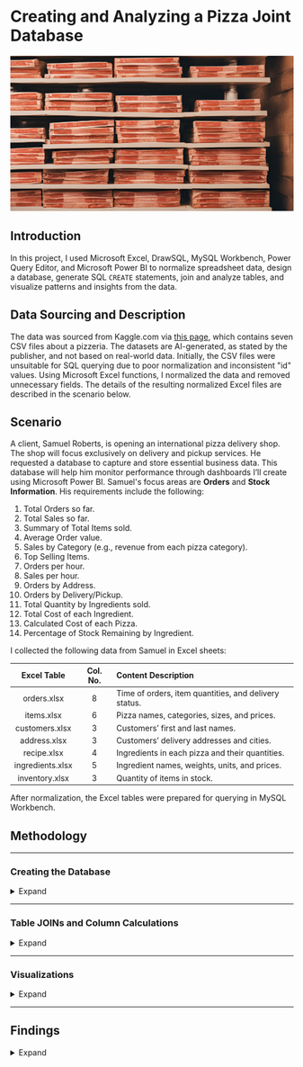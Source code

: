 # Creating and Analyzing a Pizza Joint Database
![](pizzaBoxes.png)

## Introduction
In this project, I used Microsoft Excel, DrawSQL, MySQL Workbench, Power Query Editor, and Microsoft Power BI to normalize spreadsheet data, design a database, generate SQL `CREATE` statements, join and analyze tables, and visualize patterns and insights from the data.

## Data Sourcing and Description
The data was sourced from Kaggle.com via [this page](https://www.kaggle.com/datasets/jaspearson/pizzeria-data-for-4-weeks), which contains seven CSV files about a pizzeria. The datasets are AI-generated, as stated by the publisher, and not based on real-world data. Initially, the CSV files were unsuitable for SQL querying due to poor normalization and inconsistent "id" values. Using Microsoft Excel functions, I normalized the data and removed unnecessary fields. The details of the resulting normalized Excel files are described in the scenario below.

## Scenario
A client, Samuel Roberts, is opening an international pizza delivery shop. The shop will focus exclusively on delivery and pickup services. He requested a database to capture and store essential business data. This database will help him monitor performance through dashboards I’ll create using Microsoft Power BI. Samuel's focus areas are **Orders** and **Stock Information**. His requirements include the following:

1. Total Orders so far.
2. Total Sales so far.
3. Summary of Total Items sold.
4. Average Order value.
5. Sales by Category (e.g., revenue from each pizza category).
6. Top Selling Items.
7. Orders per hour.
8. Sales per hour.
9. Orders by Address.
10. Orders by Delivery/Pickup.
11. Total Quantity by Ingredients sold.
12. Total Cost of each Ingredient.
13. Calculated Cost of each Pizza.
14. Percentage of Stock Remaining by Ingredient.

I collected the following data from Samuel in Excel sheets:

| **Excel Table** | **Col. No.** | **Content Description**                                   |
|:---------------:|:------------:|:--------------------------------------------------------|
| orders.xlsx     | 8            | Time of orders, item quantities, and delivery status.   |
| items.xlsx      | 6            | Pizza names, categories, sizes, and prices.            |
| customers.xlsx  | 3            | Customers’ first and last names.                       |
| address.xlsx    | 3            | Customers’ delivery addresses and cities.              |
| recipe.xlsx     | 4            | Ingredients in each pizza and their quantities.        |
| ingredients.xlsx| 5            | Ingredient names, weights, units, and prices.          |
| inventory.xlsx  | 3            | Quantity of items in stock.                            |

After normalization, the Excel tables were prepared for querying in MySQL Workbench.

## Methodology

---

### Creating the Database
<details>
  <summary>Expand</summary>

I used DrawSQL to design the database and generate the DDL for MySQL Workbench. The database was named `pizzeria`.

![](database_diagram.png)

- [View the database design](https://drawsql.app/teams/eniifeoluwa/diagrams/pizza-db)
- [View the DDL script](DDL_for_Pizzeria.sql)

</details>

---

### Table JOINs and Column Calculations
<details>
  <summary>Expand</summary>

#### Visualizations for the First Power BI Dashboard
To create visualizations answering questions like **Total Orders**, **Total Sales**, and **Sales by Category**, I wrote the following SQL query:

```sql
USE Pizzeria;
SELECT
    o.order_id,
    i.item_price,
    o.quantity,
    i.item_cat,
    i.item_name,
    o.created_at,
    a.delivery_address1,
    a.delivery_city,
    o.delivery
FROM orders o
LEFT JOIN items i ON o.item_id = i.item_id
LEFT JOIN address a ON o.add_id = a.add_id;
```

![](query_and_table1.png)

---

For the second Power BI dashboard, I would be creating a new table that would make it easier to calculate how much of the inventory the Pizza shop has used, and then identify how much of the ingredients in the inventory needs reordering. But since the inventory table only has information on the different items, I would need to JOIN the items and ingredients tables with it so that I can calculate the total ingredients in the inventory by knowing how much of an ingredient is in an item. This would mean calculating how much each type of pizza/item costs to make based on the cost of the ingredients. I will therefore need a query to reveal the following:

1.	Total quantity by ingredient
2.	Total cost of ingredients
3.	Calculated cost of pizza
4.	Percentage stock remaining by ingredient

Firstly, to get the ***Total quantity by ingredient***, I needed to know how many orders there are, and then multiply the number of orders for each item by the quantity of each ingredient in each recipe ordered.

```SQL
SELECT
o.item_id,
i.sku,
i.item_name,
r.ing_id,
ing.ing_name,
r.quantity AS recipe_quantity,
SUM(o.quantity) AS order_quantity,
ing.ing_weight,
ing.ing_price
FROM orders o
LEFT JOIN items i ON o.item_id = i.item_id
LEFT JOIN recipe r ON i.sku = r.recipe_id
LEFT JOIN ingredients ing ON ing.ing_id = r.ing_id
GROUP BY 
o.item_id, 
i.sku, 
i.item_name, 
r.ing_id,
r.quantity,
ing.ing_name,
ing.ing_weight,
ing.ing_price
```

-	The **“r.quantity AS recipe_quantity,”** line in the query above returns the quantity of each ingredient in each recipe that has been ordered
-	The **“SUM(o.quantity) AS order_quantity,”** line in the query above returns the quantity of each recipe ordered

Below is the output of the calculations:

![](query_and_table2.png)

From this result, the next thing to do would be to calculate the total cost of ingredients ordered or used so far. To do this I would need to get the unit cost for each ingredient through the ingredient weight and price already in the table above. However, the summed order_quantity in the orders table will hinder this because is already an aggregated field ***(SUM (o.quantity) as order_quantity)***, so it cannot be used in the same select statement. The solution is to use sub_queries (a select statement in a select statement) and save it as “s1”.

``` SQL
SELECT* FROM (SELECT
o.item_id,
i.sku,
i.item_name,
r.ing_id,
ing.ing_name,
r.quantity AS recipe_quantity,
SUM(o.quantity) AS order_quantity,
ing.ing_weight,
ing.ing_price
FROM orders o
LEFT JOIN items i ON o.item_id = i.item_id
LEFT JOIN recipe r ON i.sku = r.recipe_id
LEFT JOIN ingredients ing ON ing.ing_id = r.ing_id
GROUP BY 
o.item_id, 
i.sku, 
i.item_name, 
r.ing_id,
r.quantity,
ing.ing_name,
ing.ing_weight,
ing.ing_price) AS s1;
```

"s1" returns the same table so now I can query s1 to calculate the total cost of ingredients ordered or used so far by calculating the unit cost for each ingredient through the ingredient weight and price.

```SQL
SELECT 
s1.item_name,
s1.ing_id,
s1.ing_name,
s1.ing_weight,
s1.ing_price,
s1.order_quantity,
s1.recipe_quantity,
s1.order_quantity * s1.recipe_quantity AS ordered_weight,
s1.ing_price / s1.ing_weight AS unit_cost,
(s1.order_quantity * s1.recipe_quantity) * (s1.ing_price / s1.ing_weight) as ingredient_cost
FROM (SELECT
o.item_id,
i.sku,
i.item_name,
r.ing_id,
ing.ing_name,
r.quantity AS recipe_quantity,
SUM(o.quantity) AS order_quantity,
ing.ing_weight,
ing.ing_price
FROM orders o
LEFT JOIN items i ON o.item_id = i.item_id
LEFT JOIN recipe r ON i.sku = r.recipe_id
LEFT JOIN ingredients ing ON ing.ing_id = r.ing_id
GROUP BY 
o.item_id, 
i.sku, 
i.item_name, 
r.ing_id,
r.quantity,
ing.ing_name,
ing.ing_weight,
ing.ing_price) AS s1
```

**s1.order_quantity * s1.recipe_quantity AS ordered_weight** returns the multiplication of the quantity of items ordered by the quantity of ingredients in each item.
**s1.ing_price / s1.ing_weight AS unit_cost** returns the unit cost of each ingredient.
**(s1.order_quantity * s1.recipe_quantity) * (s1.ing_price / s1.ing_weight) as ingredient_cost** returns the total cost of each ingredient used so far.

Below is the output of  the query:

![](query_and_table3.png)

By this, I have been able to calculate, not only the Total Quantity by ingredients ordered, and the unit cost of each ingredient, but also the calculated cost of making each variety of Pizza by their ingredient quantity.
But I still need to get the percentage stock remaining by ingredient in the inventory, and also the list of ingredients to re-order based on the remaining ingredients in the inventory. To do this, I made an entire view from the previous table using “CREATE VIEW” statement, saving the view as stock2 as seen in the query below:

```SQL
CREATE VIEW stock2 AS SELECT 
s1.item_name,
s1.ing_id,
s1.ing_name,
s1.ing_weight,
s1.ing_price,
s1.order_quantity,
s1.recipe_quantity,
s1.order_quantity * s1.recipe_quantity AS ordered_weight,
s1.ing_price / s1.ing_weight AS unit_cost,
(s1.order_quantity * s1.recipe_quantity) * (s1.ing_price / s1.ing_weight) as ingredient_cost
FROM (SELECT
o.item_id,
i.sku,
i.item_name,
r.ing_id,
ing.ing_name,
r.quantity AS recipe_quantity,
SUM(o.quantity) AS order_quantity,
ing.ing_weight,
ing.ing_price
FROM orders o
LEFT JOIN items i ON o.item_id = i.item_id
LEFT JOIN recipe r ON i.sku = r.recipe_id
LEFT JOIN ingredients ing ON ing.ing_id = r.ing_id
GROUP BY 
o.item_id, 
i.sku, 
i.item_name, 
r.ing_id,
r.quantity,
ing.ing_name,
ing.ing_weight,
ing.ing_price) AS s1
```

With this view, I would be calculating the following:
-	The total weight ordered
-	The amount of ingredients in the Inventory
-	The amount remaining per ingredient in the inventory

**Ordered Weight**
To get the total weight of ingredients ordered, I used this query:

```SQL
SELECT
ing_name,
SUM(ordered_weight) AS ordered_weight 
FROM stock2 
GROUP BY ing_name
```

![](query_and_table4.png)

The output above shows the total weight of ingredients in the inventory that have been used/ordered
Amount of ingredients in the Inventory
To calculate the amount of ingredients in the inventory I had to convert the query above to a sub-query AS ‘s2’ and then JOIN the ingredients and inventory tables to it:

```SQL
SELECT * FROM (SELECT
ing_id,
ing_name,
SUM(ordered_weight) AS ordered_weight
FROM
stock2 GROUP BY ing_name, ing_id) AS s2
LEFT JOIN inventory inv ON inv.item_id = s2.ing_id
LEFT JOIN  ingredients ing ON ing.ing_id = s2.ing_id
```

Finally, I wrote the query below to calculate the total weight of ingredients in the inventory and subtract the ordered ingredient weight from it to get the remaining weight in the inventory:

```SQL
SELECT 
s2.ing_name,
s2.ordered_weight,
ing.ing_weight,
inv.quantity,
(ing.ing_weight*inv.quantity) AS total_inv_weight,
(ing.ing_weight*inv.quantity) - s2.ordered_weight as remaining_weight
FROM (SELECT
ing_id,
ing_name,
SUM(ordered_weight) AS ordered_weight
FROM
stock2 GROUP BY ing_name, ing_id) AS s2
LEFT JOIN inventory inv ON inv.item_id = s2.ing_id
LEFT JOIN  ingredients ing ON ing.ing_id = s2.ing_id
```

- **(ing.ing_weight * inv.quantity) AS total_inv_weight** returns the total weight of ingredients in the inventory
- **(ing.ing_weight * inv.quantity) - s2.ordered_weight as remaining_weight** subtracts the ordered ingredients’ weight from the total ingredient weight in the inventory to get what is left in the inventory.

![](query_and_table5.png)
</details>

---

### Visualizations
<details>
  <summary>Expand</summary>
  
Using Power BI, I connected to MySql and loaded the first table using the custom query method. I still had to calculate some columns to create the desired visualizations. Below are the Visualizations answering the first Ten questions and the last Four questions in the [Scenario](#Scenario) above:

![](visual1.png)

![](visual2.png)
</details>

---

## Findings
<details>
  <summary>Expand</summary>

Disclaimer: Before going into the findings it is important to reiterate that the data used for this project is purely AI-generated and thus some findings might not appear logical.

From the first page of visualizations, the following insights were discovered:

![](visual1.png)

- The shop has processed a total of 118 orders within the first two months of operation, averaging 2 orders per day.
- Despite modest sales numbers, the shop has achieved $14,000 in revenue, with an average of $120 per order. This indicates that customers are willing to spend significantly on each order, suggesting high customer satisfaction and a strong product offering.
- 669 items, including sides and drinks, have been sold. This highlights the diversity of the shop's offerings, with customers purchasing a wide range of menu items.
- Analysis from the doughnut chart reveals that Pizza is the most popular item, likely due to the higher price point of beverages and sides, which customers might find more affordable elsewhere.
- The bar chart indicates a strong preference for Pesto and Veggie Pizzas, among other varieties, suggesting these are customer favorites.
- The pie chart illustrates that delivery orders significantly outnumber pickup orders, pointing to a preference for the convenience of delivery.
- Sales trends from the line chart show a peak in orders between 7 PM and 10 PM, a likely result of customers ordering after returning from work. Sales then sharply decline towards midnight, reflecting the end of the evening demand.
- The map visualization shows that our customer base is well distributed across the U.S., with a denser concentration near our headquarters in Maryland, reinforcing the regional appeal of the shop.

---

![](visual2.png)

- The inventory visualization reveals that most items are well-stocked, with approximately 95% availability, indicating efficient inventory management.
- Donair Meat and Mozzarella Cheese are low in stock, each below 50%, indicating a need for replenishment soon to meet ongoing demand.
- The Pizza Dough inventory shows a -222% remaining stock, which suggests a data error or issue with inventory tracking. This negative percentage could have been caused by a miscount or misrecording of inventory movements, possibly due to an incorrect initial stock input or unaccounted sales. It is recommended to review and adjust the inventory records to ensure accuracy.


## Recommendations
1. Increase Order Frequency
Given the low average of 2 orders per day, the business should consider strategies to increase customer engagement and frequency. This could be achieved through:

Loyalty Programs: Implementing a rewards or loyalty program to incentivize repeat orders.
Promotions and Discounts: Offering targeted promotions, like "Buy One, Get One Free" deals, could attract more customers during slower periods.
Seasonal or Special Offers: Introducing time-limited offers or special pizza varieties can create urgency and boost sales.
2. Focus on High-Value Items
The average order value of $120 suggests that customers are willing to spend more on higher-quality items. The shop should:

Highlight Popular Pizzas: Since Pesto and Veggie pizzas are customer favorites, these should be marketed more aggressively, possibly as premium options or featured in meal bundles.
Promote Sides and Beverages: Although beverages and sides are less popular, introducing combo deals or highlighting high-margin items could increase their sales without affecting the pizza's dominance.
3. Optimize Delivery Services
With deliveries outnumbering pickups, there may be an opportunity to enhance the delivery experience:

Improve Delivery Efficiency: Ensure fast and reliable delivery by partnering with logistics companies or investing in a dedicated delivery team.
Delivery Discounts: Offering discounts or free delivery over a certain order amount could attract more customers and increase average order size.
4. Stock Management and Replenishment
As Donair Meat and Mozzarella Cheese are below 50% stock, it’s essential to:

Establish Stock Replenishment Alerts: Set up automatic inventory alerts when key ingredients reach a low threshold, ensuring that these items are restocked on time.
Track Ingredient Usage: Implement a more robust inventory tracking system to prevent stockouts and negative percentage values, such as the issue with pizza dough.
5. Utilize Data to Improve Operations
The line chart showing peak sales between 7 PM and 10 PM indicates a predictable pattern of demand. The shop could:

Staffing Adjustments: Ensure that staffing is optimized during peak hours to handle increased demand without causing delays.
Targeted Marketing: Run time-based promotions, such as discounts or bundle deals for customers ordering during these high-demand periods.
6. Inventory Analysis and Adjustments
The negative stock issue with pizza dough (-222%) highlights a need for:

Better Data Validation: Review and refine inventory processes to prevent future discrepancies, possibly by conducting more frequent stock checks or introducing barcode scanning.
Cross-Check with Sales: Compare inventory data with sales logs to identify any inconsistencies between actual ingredient usage and recorded stock levels.
7. Geographic Targeting
Given that the customer base is well-distributed across the U.S., but denser near the headquarters in Maryland, consider:

Localized Marketing Campaigns: Tailoring campaigns based on regional preferences can help boost sales in areas with lower engagement.
Expand Delivery Network: If possible, explore expanding the delivery radius to cover underserved areas while maintaining cost-efficiency.
By following these recommendations, the business could increase both customer retention and overall sales, while streamlining its operations for better efficiency and customer satisfaction.
